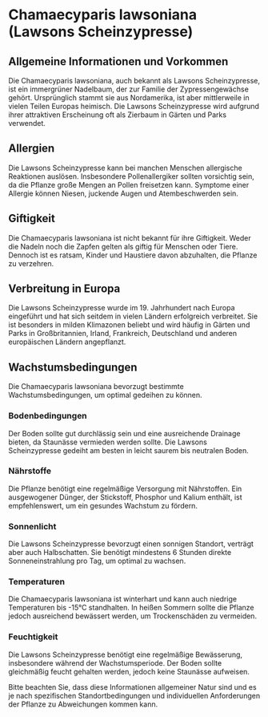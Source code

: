 # Chamaecyparis lawsoniana (Lawsons Scheinzypresse)

## Allgemeine Informationen und Vorkommen
Die Chamaecyparis lawsoniana, auch bekannt als Lawsons Scheinzypresse, ist ein immergrüner Nadelbaum, der zur Familie der Zypressengewächse gehört. Ursprünglich stammt sie aus Nordamerika, ist aber mittlerweile in vielen Teilen Europas heimisch. Die Lawsons Scheinzypresse wird aufgrund ihrer attraktiven Erscheinung oft als Zierbaum in Gärten und Parks verwendet.

## Allergien
Die Lawsons Scheinzypresse kann bei manchen Menschen allergische Reaktionen auslösen. Insbesondere Pollenallergiker sollten vorsichtig sein, da die Pflanze große Mengen an Pollen freisetzen kann. Symptome einer Allergie können Niesen, juckende Augen und Atembeschwerden sein.

## Giftigkeit
Die Chamaecyparis lawsoniana ist nicht bekannt für ihre Giftigkeit. Weder die Nadeln noch die Zapfen gelten als giftig für Menschen oder Tiere. Dennoch ist es ratsam, Kinder und Haustiere davon abzuhalten, die Pflanze zu verzehren.

## Verbreitung in Europa
Die Lawsons Scheinzypresse wurde im 19. Jahrhundert nach Europa eingeführt und hat sich seitdem in vielen Ländern erfolgreich verbreitet. Sie ist besonders in milden Klimazonen beliebt und wird häufig in Gärten und Parks in Großbritannien, Irland, Frankreich, Deutschland und anderen europäischen Ländern angepflanzt.

## Wachstumsbedingungen
Die Chamaecyparis lawsoniana bevorzugt bestimmte Wachstumsbedingungen, um optimal gedeihen zu können.

### Bodenbedingungen
Der Boden sollte gut durchlässig sein und eine ausreichende Drainage bieten, da Staunässe vermieden werden sollte. Die Lawsons Scheinzypresse gedeiht am besten in leicht saurem bis neutralen Boden.

### Nährstoffe
Die Pflanze benötigt eine regelmäßige Versorgung mit Nährstoffen. Ein ausgewogener Dünger, der Stickstoff, Phosphor und Kalium enthält, ist empfehlenswert, um ein gesundes Wachstum zu fördern.

### Sonnenlicht
Die Lawsons Scheinzypresse bevorzugt einen sonnigen Standort, verträgt aber auch Halbschatten. Sie benötigt mindestens 6 Stunden direkte Sonneneinstrahlung pro Tag, um optimal zu wachsen.

### Temperaturen
Die Chamaecyparis lawsoniana ist winterhart und kann auch niedrige Temperaturen bis -15°C standhalten. In heißen Sommern sollte die Pflanze jedoch ausreichend bewässert werden, um Trockenschäden zu vermeiden.

### Feuchtigkeit
Die Lawsons Scheinzypresse benötigt eine regelmäßige Bewässerung, insbesondere während der Wachstumsperiode. Der Boden sollte gleichmäßig feucht gehalten werden, jedoch keine Staunässe aufweisen.

Bitte beachten Sie, dass diese Informationen allgemeiner Natur sind und es je nach spezifischen Standortbedingungen und individuellen Anforderungen der Pflanze zu Abweichungen kommen kann.
